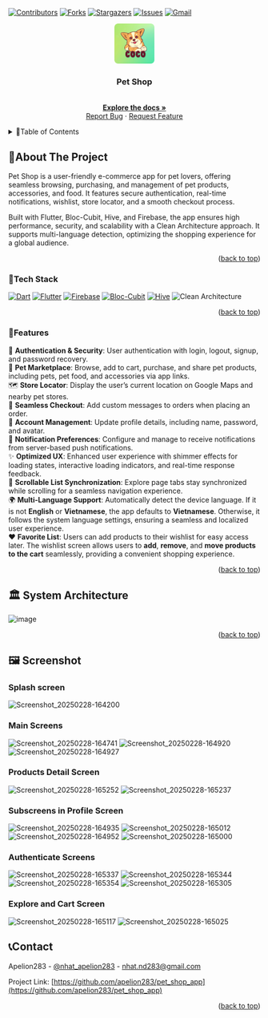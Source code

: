 <a name="readme-top"></a>
[![Contributors][contributors-shield]][contributors-url]
[![Forks][forks-shield]][forks-url]
[![Stargazers][stars-shield]][stars-url]
[![Issues][issues-shield]][issues-url]
[![Gmail][gmail-shield]][gmail-url]

<!-- PROJECT LOGO -->
<div align="center">
  <a href="https://github.com/apelion283/pet_shop_app/">
    <img src="assets/images/app_icon.png" alt="Logo" width="80" height="80">
  </a>
  <h3 align="center">Pet Shop</h3>
  <p align="center">
    <br />
    <a href="https://deepwiki.com/apelion283/pet_shop_app"><strong>Explore the docs »</strong></a>
    <br />
    <a href="https://github.com/apelion283/pet_shop_app/issues">Report Bug</a>
    ·
    <a href="https://github.com/apelion283/pet_shop_app/issues">Request Feature</a>
  </p>
</div>

<!-- TABLE OF CONTENTS -->
<details>
  <summary>📜Table of Contents</summary>
  <ol>
    <li>
      <a href="#about-the-project">About The Project</a>
      <ul>
        <li><a href="#tech-stack">Tech Stack</a></li>
        <li><a href="#features">Features</a></li>
      </ul>
    </li>
    <li><a href="#system-architecture">System Architecture</a></li>
    <li><a href="#screenshot">Screenshot</a></li>
    <li><a href="#contact">Contact</a></li>
  </ol>
</details>

<!-- ABOUT THE PROJECT -->

## 📌About The Project

Pet Shop is a user-friendly e-commerce app for pet lovers, offering seamless browsing, purchasing, and management of pet products, accessories, and food. It features secure authentication, real-time notifications, wishlist, store locator, and a smooth checkout process.

Built with Flutter, Bloc-Cubit, Hive, and Firebase, the app ensures high performance, security, and scalability with a Clean Architecture approach. It supports multi-language detection, optimizing the shopping experience for a global audience.

<p align="right">(<a href="#readme-top">back to top</a>)</p>

### 🚀Tech Stack
 [![Dart][dart.dev]][dart-url] [![Flutter][flutter.dev]][flutter-url] [![Firebase][firebase]][firebase-url] [![Bloc-Cubit][bloclibrary.dev]][bloc-cubit-url] [![Hive][hivedb]][hive-url] ![Clean Architecture][clean-architecture]
<p align="right">(<a href="#readme-top">back to top</a>)</p>

### 🎯Features  
🔐 **Authentication & Security**: User authentication with login, logout, signup, and password recovery.  
🐾 **Pet Marketplace**: Browse, add to cart, purchase, and share pet products, including pets, pet food, and accessories via app links.  
🗺️ **Store Locator**: Display the user’s current location on Google Maps and nearby pet stores.  
🛒 **Seamless Checkout**: Add custom messages to orders when placing an order.  
👤 **Account Management**: Update profile details, including name, password, and avatar.  
🔔 **Notification Preferences**: Configure and manage to receive notifications from server-based push notifications.  
✨ **Optimized UX**: Enhanced user experience with shimmer effects for loading states, interactive loading indicators, and real-time response feedback.  
📌 **Scrollable List Synchronization**: Explore page tabs stay synchronized while scrolling for a seamless navigation experience.  
🌍 **Multi-Language Support**: Automatically detect the device language. If it is not **English** or **Vietnamese**, the app defaults to **Vietnamese**. Otherwise, it follows the system language settings, ensuring a seamless and localized user experience.  
❤️ **Favorite List**: Users can add products to their wishlist for easy access later. The wishlist screen allows users to **add**, **remove**, and **move products to the cart** seamlessly, providing a convenient shopping experience.  

<p align="right">(<a href="#readme-top">back to top</a>)</p>
<!-- SYSTEM ARCHITECTURE -->

<h2 id="system-architecture">🏛️ System Architecture</h2>

![image](https://github.com/user-attachments/assets/93f96974-5859-4ff9-9b11-b96ce3494f30)

<p align="right">(<a href="#readme-top">back to top</a>)</p>

<!-- SCREENSHOT -->

<h2 id="screenshot">🖼️ Screenshot</h2>

### Splash screen

![Screenshot_20250228-164200](https://github.com/user-attachments/assets/63efd989-ce01-4023-891d-005f9b68ff3b)
### Main Screens

![Screenshot_20250228-164741](https://github.com/user-attachments/assets/6c33d45d-7a36-4460-9913-38947126ad2b)
![Screenshot_20250228-164920](https://github.com/user-attachments/assets/8dd9747e-13a7-4056-9b38-0267c63928d6)
![Screenshot_20250228-164927](https://github.com/user-attachments/assets/d4363e0c-f657-483b-a1fe-9e6bad05646f)

### Products Detail Screen
![Screenshot_20250228-165252](https://github.com/user-attachments/assets/ee4108dc-9a36-434d-a844-1bd71bec4da0)
![Screenshot_20250228-165237](https://github.com/user-attachments/assets/053587b3-7a24-41db-affd-fbc47ba33a58)
### Subscreens in Profile Screen
![Screenshot_20250228-164935](https://github.com/user-attachments/assets/48f6308b-80dd-4ce3-823a-ebb0a3820122)
![Screenshot_20250228-165012](https://github.com/user-attachments/assets/34921825-8e83-44e3-8729-203a4e4e0b3c)
![Screenshot_20250228-164952](https://github.com/user-attachments/assets/e6569acf-de44-4577-860f-01e3ca91b349)
![Screenshot_20250228-165000](https://github.com/user-attachments/assets/536d7f04-9ee4-43d8-a940-d68b111a9125)
### Authenticate Screens
![Screenshot_20250228-165337](https://github.com/user-attachments/assets/26a27a5c-920c-487e-87ba-d94bd80cad1e)
![Screenshot_20250228-165344](https://github.com/user-attachments/assets/34a5f29a-f690-465c-975e-0435ca81249b)
![Screenshot_20250228-165354](https://github.com/user-attachments/assets/304c1de2-a9e6-4068-ad03-e155777f283d)
![Screenshot_20250228-165305](https://github.com/user-attachments/assets/47fa8951-bcbe-4502-9ac1-b7bf2a4f91f9)
### Explore and Cart Screen
![Screenshot_20250228-165117](https://github.com/user-attachments/assets/731ed255-7442-43b1-a2b1-05689c6f22fb)
![Screenshot_20250228-165025](https://github.com/user-attachments/assets/ccea5002-b19a-47fa-bf6c-bae66a9e42a1)

<!-- CONTACT -->
## 📞Contact

Apelion283 - [@nhat_apelion283](https://x.com/nhat_apelion283) - nhat.nd283@gmail.com

Project Link: [https://github.com/apelion283/pet_shop_app](https://github.com/apelion283/pet_shop_app)

<p align="right">(<a href="#readme-top">back to top</a>)</p>

<!-- MARKDOWN LINKS & IMAGES -->
<!-- https://www.markdownguide.org/basic-syntax/#reference-style-links -->

[contributors-shield]: https://img.shields.io/github/contributors/apelion283/pet_shop_app.svg?style=for-the-badge
[contributors-url]: https://github.com/apelion283/pet_shop_app/graphs/contributors
[forks-shield]: https://img.shields.io/github/forks/apelion283/pet_shop_app.svg?style=for-the-badge
[forks-url]: https://github.com/apelion283/pet_shop_app/forks
[stars-shield]: https://img.shields.io/github/stars/apelion283/pet_shop_app.svg?style=for-the-badge
[stars-url]: https://github.com/apelion283/pet_shop_app/stargazers
[issues-shield]: https://img.shields.io/github/issues/apelion283/pet_shop_app.svg?style=for-the-badge
[issues-url]: https://github.com/apelion283/tour_booking/issues
[gmail-shield]: https://img.shields.io/badge/Gmail%20-%20white?style=for-the-badge&logo=gmail&labelColor=%23f9bc08&color=%230175C2
[gmail-url]: mailto:nhat.nd283@gmail.com
[dart.dev]: https://img.shields.io/badge/Dart-%20white?style=for-the-badge&logo=dart&labelColor=Black&color=%234486f2
[dart-url]: https://dart.dev/
[flutter.dev]: https://img.shields.io/badge/Flutter-%20white?style=for-the-badge&logo=flutter&labelColor=%234486f2&color=%234486f2
[flutter-url]: https://flutter.dev/
[firebase]: https://img.shields.io/badge/firebase-ffca28?style=for-the-badge&logo=firebase&logoColor=black
[firebase-url]:https://firebase.google.com/
[bloclibrary.dev]: https://img.shields.io/badge/Bloc--Cubit-white?style=for-the-badge&logo=data%3Aimage%2Fsvg%2Bxml%3Bbase64%2CPHN2ZyB3aWR0aD0iMjcwMCIgaGVpZ2h0PSIyNzAwIiB2aWV3Qm94PSIwIDAgOTAwIDkwMCIgZmlsbD0ibm9uZSIgeG1sbnM9Imh0dHA6Ly93d3cudzMub3JnLzIwMDAvc3ZnIj4NCjxwYXRoIGQ9Ik02NTAuMTMzIDU2Ni4zMTFMNDUyLjI3MyA2ODguNTdMMjUyLjAzNSA1NjguMjE0TDI1MC4xMzMgMzM0LjYzOEw0NDkuNDE5IDIxMi4zNzlMNjQ5LjE4MiAzMzIuMjZMNjUwLjEzMyA1NjYuMzExWiIgZmlsbD0iYmxhY2siLz4NCjxwYXRoIGQ9Ik00NTAuODY2IDQ1NS45NjlMNjAzLjYxMyAzNjEuODNMNDQ5Ljc2NyAyNjkuNTIyTDI5Ni4yODcgMzYzLjY2Mkw0NTAuODY2IDQ1NS45NjlaIiBmaWxsPSIjMDA4NEMxIi8%2BDQo8cGF0aCBkPSJNNjA0LjM0NiA1NDIuMDVMNjAzLjYxMyAzNjEuODNMNDUwLjg2NiA0NTUuOTY5TDQ1MS45NjUgNjM2LjE4OUw2MDQuMzQ2IDU0Mi4wNVoiIGZpbGw9IiMwMEQzQjkiLz4NCjxwYXRoIGQ9Ik0yOTYuMjg3IDM2My42NjJMNDUwLjg2NiA0NTUuOTY5TDQ1MS45NjUgNjM2LjE4OUwyOTcuNzUyIDU0My41MTVMMjk2LjI4NyAzNjMuNjYyWiIgZmlsbD0iIzgyRURERiIvPg0KPC9zdmc%2BDQo%3D&color=%23b4e3c4
[bloc-cubit-url]: https://bloclibrary.dev/
[hivedb]: https://img.shields.io/badge/Hive%20Databse%20-%20%23575fe0?style=for-the-badge&color=%23575fe0
[hive-url]: https://pub.dev/packages/hive
[clean-architecture]: https://img.shields.io/badge/Clean%20Architecture%20-%20white?style=for-the-badge&color=%23770C56
